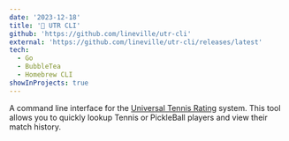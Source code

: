 ```yaml
---
date: '2023-12-18'
title: '🎾 UTR CLI'
github: 'https://github.com/lineville/utr-cli'
external: 'https://github.com/lineville/utr-cli/releases/latest'
tech:
  - Go
  - BubbleTea
  - Homebrew CLI
showInProjects: true
---
```


A command line interface for the [Universal Tennis Rating](https://www.myutr.com/) system. This tool allows you to quickly lookup Tennis or PickleBall players and view their match history.
